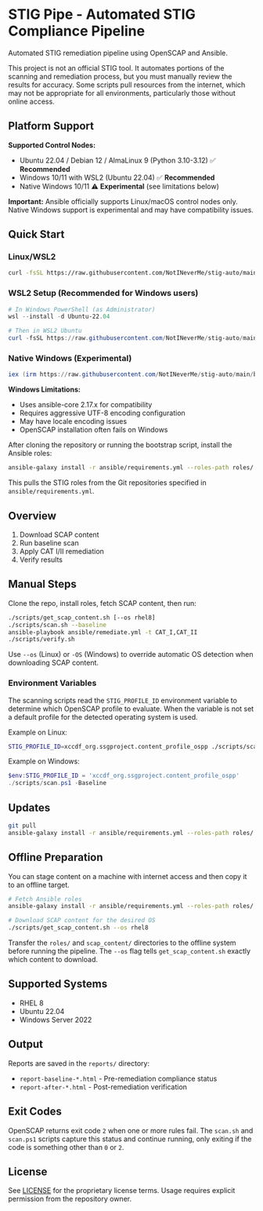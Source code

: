 # STIG Pipe - Automated STIG Compliance Pipeline

Automated STIG remediation pipeline using OpenSCAP and Ansible.

This project is not an official STIG tool. It automates portions of the
scanning and remediation process, but you must manually review the results
for accuracy. Some scripts pull resources from the internet, which may not be
appropriate for all environments, particularly those without online access.

## Platform Support

**Supported Control Nodes:**
- Ubuntu 22.04 / Debian 12 / AlmaLinux 9 (Python 3.10-3.12) ✅ **Recommended**
- Windows 10/11 with WSL2 (Ubuntu 22.04) ✅ **Recommended**
- Native Windows 10/11 ⚠️ **Experimental** (see limitations below)

**Important:** Ansible officially supports Linux/macOS control nodes only. Native Windows support is experimental and may have compatibility issues.

## Quick Start

### Linux/WSL2

```bash
curl -fsSL https://raw.githubusercontent.com/NotINeverMe/stig-auto/main/bootstrap.sh | sudo bash
```

### WSL2 Setup (Recommended for Windows users)

```powershell
# In Windows PowerShell (as Administrator)
wsl --install -d Ubuntu-22.04

# Then in WSL2 Ubuntu
curl -fsSL https://raw.githubusercontent.com/NotINeverMe/stig-auto/main/bootstrap.sh | sudo bash
```

### Native Windows (Experimental)

```powershell
iex (irm https://raw.githubusercontent.com/NotINeverMe/stig-auto/main/bootstrap.ps1)
```

**Windows Limitations:**
- Uses ansible-core 2.17.x for compatibility
- Requires aggressive UTF-8 encoding configuration
- May have locale encoding issues
- OpenSCAP installation often fails on Windows

After cloning the repository or running the bootstrap script, install the Ansible roles:

```bash
ansible-galaxy install -r ansible/requirements.yml --roles-path roles/
```

This pulls the STIG roles from the Git repositories specified in `ansible/requirements.yml`.

## Overview

1. Download SCAP content
2. Run baseline scan
3. Apply CAT I/II remediation
4. Verify results

## Manual Steps

Clone the repo, install roles, fetch SCAP content, then run:

```bash
./scripts/get_scap_content.sh [--os rhel8]
./scripts/scan.sh --baseline
ansible-playbook ansible/remediate.yml -t CAT_I,CAT_II
./scripts/verify.sh
```
Use `--os` (Linux) or `-OS` (Windows) to override automatic OS detection when downloading SCAP content.

### Environment Variables

The scanning scripts read the `STIG_PROFILE_ID` environment variable to
determine which OpenSCAP profile to evaluate. When the variable is not set a
default profile for the detected operating system is used.

Example on Linux:

```bash
STIG_PROFILE_ID=xccdf_org.ssgproject.content_profile_ospp ./scripts/scan.sh --baseline
```

Example on Windows:

```powershell
$env:STIG_PROFILE_ID = 'xccdf_org.ssgproject.content_profile_ospp'
./scripts/scan.ps1 -Baseline
```

## Updates

```bash
git pull
ansible-galaxy install -r ansible/requirements.yml --roles-path roles/ --force
```

## Offline Preparation

You can stage content on a machine with internet access and then copy it to an
offline target.

```bash
# Fetch Ansible roles
ansible-galaxy install -r ansible/requirements.yml --roles-path roles/

# Download SCAP content for the desired OS
./scripts/get_scap_content.sh --os rhel8
```

Transfer the `roles/` and `scap_content/` directories to the offline system
before running the pipeline. The `--os` flag tells `get_scap_content.sh` exactly
which content to download.

## Supported Systems

- RHEL 8
- Ubuntu 22.04
- Windows Server 2022

## Output

Reports are saved in the `reports/` directory:
- `report-baseline-*.html` - Pre-remediation compliance status
- `report-after-*.html` - Post-remediation verification

## Exit Codes

OpenSCAP returns exit code `2` when one or more rules fail. The `scan.sh` and
`scan.ps1` scripts capture this status and continue running, only exiting if the
code is something other than `0` or `2`.

## License

See [LICENSE](LICENSE) for the proprietary license terms. Usage requires explicit permission from the repository owner.
